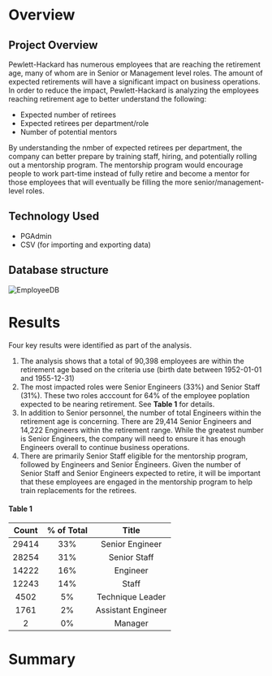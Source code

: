 # Overview
## Project Overview
Pewlett-Hackard has numerous employees that are reaching the retirement age, many of whom are in Senior or Management level roles. The amount of expected retirements will have a significant impact on business operations. In order to reduce the impact, Pewlett-Hackard is analyzing the employees reaching retirement age to better understand the following:

- Expected number of retirees
- Expected retirees per department/role
- Number of potential mentors

By understanding the nmber of expected retirees per department, the company can better prepare by training staff, hiring, and potentially rolling out a mentorship program. The mentorship program would encourage people to work part-time instead of fully retire and become a mentor for those employees that will eventually be filling the more senior/management-level roles.

## Technology Used

- PGAdmin
- CSV (for importing and exporting data)

## Database structure
![EmployeeDB](https://user-images.githubusercontent.com/93630042/147411892-d1bcf68a-f1a0-4ac5-8932-cb9cc5614e49.png)


# Results
Four key results were identified as part of the analysis. 

1. The analysis shows that a total of 90,398 employees are within the retirement age based on the criteria use (birth date between 1952-01-01 and 1955-12-31)
2. The most impacted roles were Senior Engineers (33%) and Senior Staff (31%). These two roles acccount for 64% of the employee poplation expected to be nearing retirement. See **Table 1** for details.
3. In addition to Senior personnel, the number of total Engineers within the retirement age is concerning. There are 29,414 Senior Engineers and 14,222 Engineers within the retirement range. While the greatest number is Senior Engineers, the company will need to ensure it has enough Engineers overall to continue business operations.
4. There are primarily Senior Staff eligible for the mentorship program, followed by Engineers and Senior Engineers. Given the number of Senior Staff and Senior Engineers expected to retire, it will be important that these employees are engaged in the mentorship program to help train replacements for the retirees. 

#### Table 1
|Count|% of Total|Title|
| :---: | :---: | :---: |
|29414|	33%|Senior Engineer|
|28254|	31%|Senior Staff|
|14222|	16%|Engineer|
|12243|	14%|Staff|
|4502|	5%|Technique Leader|
|1761|	2%|Assistant Engineer|
|2|	0%|Manager|



# Summary
